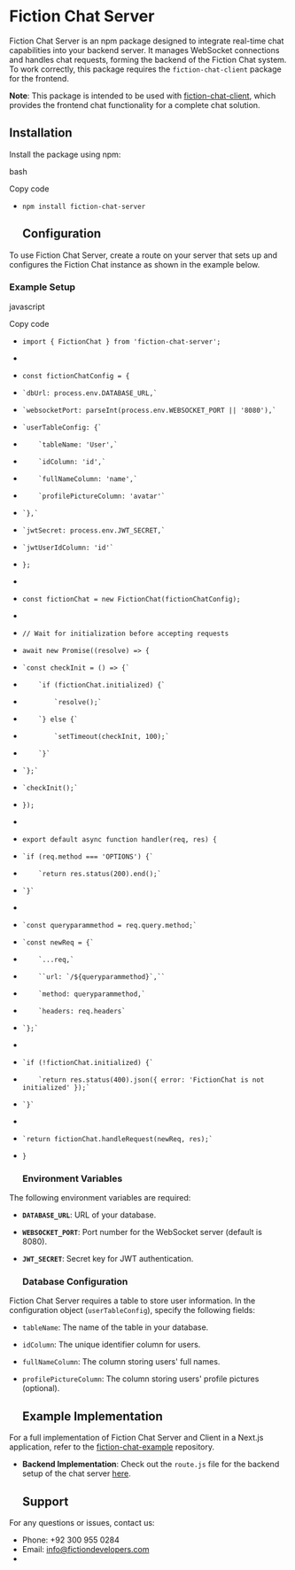 # **Fiction Chat Server**

Fiction Chat Server is an npm package designed to integrate real-time chat capabilities into your backend server. It manages WebSocket connections and handles chat requests, forming the backend of the Fiction Chat system. To work correctly, this package requires the `fiction-chat-client` package for the frontend.

**Note**: This package is intended to be used with [fiction-chat-client](https://www.npmjs.com/package/fiction-chat-client), which provides the frontend chat functionality for a complete chat solution.

## **Installation**

Install the package using npm:

bash

Copy code

* `npm install fiction-chat-server`


  ## **Configuration**

To use Fiction Chat Server, create a route on your server that sets up and configures the Fiction Chat instance as shown in the example below.

### **Example Setup**

javascript

Copy code

* `import { FictionChat } from 'fiction-chat-server';`  
*   
* `const fictionChatConfig = {`  
*     `dbUrl: process.env.DATABASE_URL,`  
*     `websocketPort: parseInt(process.env.WEBSOCKET_PORT || '8080'),`  
*     `userTableConfig: {`  
*         `tableName: 'User',`  
*         `idColumn: 'id',`  
*         `fullNameColumn: 'name',`  
*         `profilePictureColumn: 'avatar'`  
*     `},`  
*     `jwtSecret: process.env.JWT_SECRET,`  
*     `jwtUserIdColumn: 'id'`  
* `};`  
*   
* `const fictionChat = new FictionChat(fictionChatConfig);`  
*   
* `// Wait for initialization before accepting requests`  
* `await new Promise((resolve) => {`  
*     `const checkInit = () => {`  
*         `if (fictionChat.initialized) {`  
*             `resolve();`  
*         `} else {`  
*             `setTimeout(checkInit, 100);`  
*         `}`  
*     `};`  
*     `checkInit();`  
* `});`  
*   
* `export default async function handler(req, res) {`  
*     `if (req.method === 'OPTIONS') {`  
*         `return res.status(200).end();`  
*     `}`  
*   
*     `const queryparammethod = req.query.method;`  
*     `const newReq = {`  
*         `...req,`  
*         ``url: `/${queryparammethod}`,``  
*         `method: queryparammethod,`  
*         `headers: req.headers`  
*     `};`  
*   
*     `if (!fictionChat.initialized) {`  
*         `return res.status(400).json({ error: 'FictionChat is not initialized' });`  
*     `}`  
*   
*     `return fictionChat.handleRequest(newReq, res);`  
* `}`


  ### **Environment Variables**

The following environment variables are required:

* **`DATABASE_URL`**: URL of your database.  
* **`WEBSOCKET_PORT`**: Port number for the WebSocket server (default is 8080).  
* **`JWT_SECRET`**: Secret key for JWT authentication.

  ### **Database Configuration**

Fiction Chat Server requires a table to store user information. In the configuration object (`userTableConfig`), specify the following fields:

* `tableName`: The name of the table in your database.  
* `idColumn`: The unique identifier column for users.  
* `fullNameColumn`: The column storing users' full names.  
* `profilePictureColumn`: The column storing users' profile pictures (optional).

  ## **Example Implementation**

For a full implementation of Fiction Chat Server and Client in a Next.js application, refer to the [fiction-chat-example](https://github.com/fictiondevelopers/fiction-chat-example) repository.

* **Backend Implementation**: Check out the `route.js` file for the backend setup of the chat server [here](https://github.com/fictiondevelopers/fiction-chat-example/blob/main/backend/pages/api/chat/route.js).

  ## **Support**

For any questions or issues, contact us:

* Phone: \+92 300 955 0284  
* Email: info@fictiondevelopers.com  
* 

